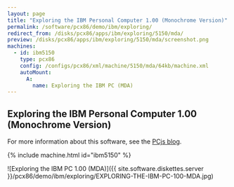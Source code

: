 ```yaml
---
layout: page
title: "Exploring the IBM Personal Computer 1.00 (Monochrome Version)"
permalink: /software/pcx86/demo/ibm/exploring/
redirect_from: /disks/pcx86/apps/ibm/exploring/5150/mda/
preview: /disks/pcx86/apps/ibm/exploring/5150/mda/screenshot.png
machines:
  - id: ibm5150
    type: pcx86
    config: /configs/pcx86/xml/machine/5150/mda/64kb/machine.xml
    autoMount:
      A:
        name: Exploring the IBM PC (MDA)
---
```


Exploring the IBM Personal Computer 1.00 (Monochrome Version)
-------------------------------------------------------------

For more information about this software, see the [PCjs blog](/blog/2018/04/01/).

{% include machine.html id="ibm5150" %}

![Exploring the IBM PC 1.00 (MDA)]({{ site.software.diskettes.server }}/pcx86/demo/ibm/exploring/EXPLORING-THE-IBM-PC-100-MDA.jpg)
